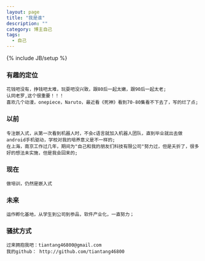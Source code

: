 ```yaml
---
layout: page
title: "我是谁"
description: ""
category: 博主自己
tags: 
  - 自己
---
```

{% include JB/setup %}
### 有趣的定位
    花钱吧没有，挣钱吧太难，玩耍吧没兴致，跟80后一起太嫩，跟90后一起太老;
    认同老罗,这个很重要！！！
    喜欢几个动漫，onepiece，Naruto，最近看《死神》看到70-80集看不下去了，写的烂了点;
### 以前
    专注嵌入式，从第一次看到机器人时，不会c语言就加入机器人团队，直到毕业就出去做android手机驱动，学校对我的培养意义是不一样的;
    在上海，南京工作过几年，期间为"自己和我的朋友们科技有限公司"努力过，但是夭折了，很多好的想法未实施，但是我会回来的;
### 现在
    做培训，仍然是嵌入式
### 未来
    运作孵化基地，从学生到公司到参品，软件产业化，一直努力；
### 骚扰方式
    过来拥抱我吧：tiantang46800@gmail.com
    我的github： http://github.com/tiantang46800
